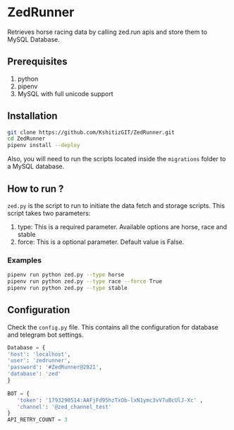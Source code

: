 # ZedRunner

Retrieves horse racing data by calling zed.run apis and store them to MySQL Database.


## Prerequisites
1. python
2. pipenv
3. MySQL with full unicode support

## Installation

```bash
git clone https://github.com/KshitizGIT/ZedRunner.git
cd ZedRunner
pipenv install --deploy
```
Also, you will need to run the scripts located inside the `migrations` folder to a MySQL database.

## How to run ?

`zed.py` is the script to run to initiate the data fetch and storage scripts. This script takes two parameters: 
1. type:
   This is a required parameter. Available options are horse, race and stable
2. force:
   This is a optional parameter. Default value is False.
   
### Examples
```bash
pipenv run python zed.py --type horse
pipenv run python zed.py --type race --force True
pipenv run python zed.py --type stable
```

## Configuration

Check the `config.py` file. This contains all the configuration for database and telegram bot settings.
```python 
Database = {
'host': 'localhost',
'user': 'zedrunner',
'password': '#ZedRunner@2021',
'database': 'zed'
}
 
BOT = {
   'token': '1793290514:AAFjFd95hzTxOb-lxN1ymc3vV7uBcUlJ-Xc' ,
   'channel': '@zed_channel_test'
}
API_RETRY_COUNT = 3

```
